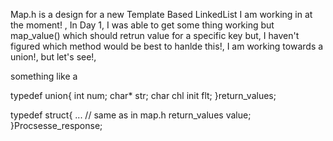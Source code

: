 Map.h is a design for a new Template Based LinkedList I am working in at the moment! , In Day 1, I was able to get some thing working but map_value() which should retrun value for a specific key but, I haven't figured which method would be best to hanlde this!, I am working towards a union!, but let's see!, 

something like a 


typedef union{
int num;
char* str;
char chl
init flt;
}return_values;

typedef struct{
... // same as in map.h
return_values value;
}Procsesse_response;
